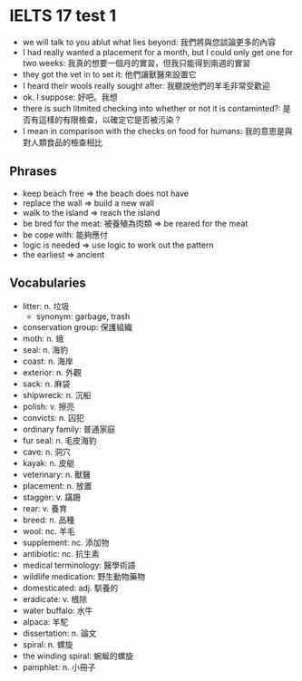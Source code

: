 # IELTS 17 test 1

- we will talk to you ablut what lies beyond: 我們將與您談論更多的內容
- I had really wanted a placement for a month, but I could only get one for two weeks: 我真的想要一個月的實習，但我只能得到兩週的實習
- they got the vet in to set it: 他們讓獸醫來設置它
- I heard their wools really sought after: 我聽說他們的羊毛非常受歡迎
- ok. I suppose: 好吧。我想
- there is such litmited checking into whether or not it is contaminted?: 是否有這樣的有限檢查，以確定它是否被污染？
- I mean in comparison with the checks on food for humans: 我的意思是與對人類食品的檢查相比

## Phrases

- keep beach free => the beach does not have
- replace the wall => build a new wall
- walk to the island => reach the island
- be bred for the meat: 被養殖為肉類 => be reared for the meat
- be cope with: 能夠應付
- logic is needed => use logic to work out the pattern
- the earliest => ancient

## Vocabularies

- litter: n. 垃圾
  - synonym: garbage, trash
- conservation group: 保護組織
- moth: n. 蛾
- seal: n. 海豹
- coast: n. 海岸
- exterior: n. 外觀
- sack: n. 麻袋
- shipwreck: n. 沉船
- polish: v. 擦亮
- convicts: n. 囚犯
- ordinary family: 普通家庭
- fur seal: n. 毛皮海豹
- cave: n. 洞穴
- kayak: n. 皮艇
- veterinary: n. 獸醫
- placement: n. 放置
- stagger: v. 蹣跚
- rear: v. 養育
- breed: n. 品種
- wool: nc. 羊毛
- supplement: nc. 添加物
- antibiotic: nc. 抗生素
- medical terminology: 醫學術語
- wildlife medication: 野生動物藥物
- domesticated: adj. 馴養的
- eradicate: v. 根除
- water buffalo: 水牛
- alpaca: 羊駝
- dissertation: n. 論文
- spiral: n. 螺旋
- the winding spiral: 蜿蜒的螺旋
- pamphlet: n. 小冊子